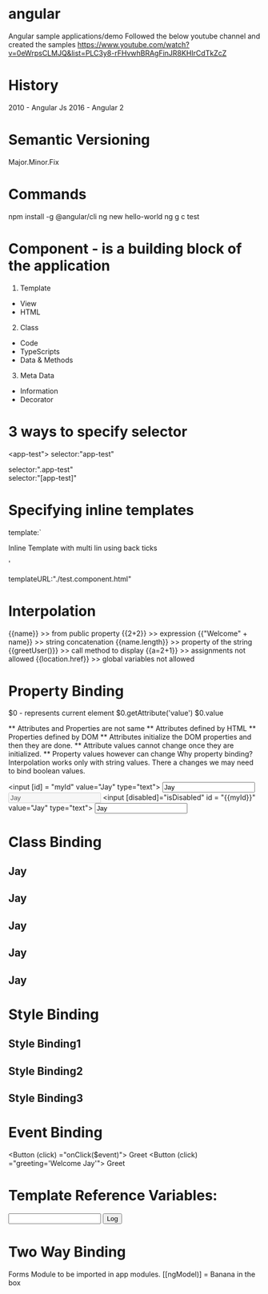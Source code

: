 # angular
Angular sample applications/demo
Followed the below youtube channel and created the samples
https://www.youtube.com/watch?v=0eWrpsCLMJQ&list=PLC3y8-rFHvwhBRAgFinJR8KHIrCdTkZcZ

History
=======
2010 - Angular Js
2016 - Angular 2

Semantic Versioning
===================
Major.Minor.Fix

Commands
========
npm install -g @angular/cli
ng new hello-world
ng g c test

Component - is a building block of the application
=========
1. Template
- View
- HTML
2. Class
- Code
- TypeScripts
- Data & Methods
3. Meta Data
- Information
- Decorator

3 ways to specify selector
=======================
<app-test"></app-test> selector:"app-test"
<div class=".app-test"></div> selector:".app-test"
<div app-test></div>selector:"[app-test]"

Specifying inline templates
===========================
template:`<div>
Inline Template with multi lin using back ticks
</div>'

templateURL:"./test.component.html"

Interpolation
=============
{{name}} >> from public property
{{2+2}} >> expression
{{"Welcome" + name}} >> string concatenation
{{name.length}} >> property of the string
{{greetUser()}} >> call method to display
{{a=2+1}} >> assignments not allowed
{{location.href}} >> global variables not allowed

Property Binding
================
$0 - represents current element
$0.getAttribute('value')
$0.value

** Attributes and Properties are not same
** Attributes defined by HTML
** Properties defined by DOM
** Attributes initialize the DOM properties and then they are done. 
** Attribute values cannot change once they are initialized.
** Property values however can change
Why property binding?
Interpolation works only with string values. There a changes we may need to bind boolean values.

<input [id] = "myId" value="Jay" type="text">
<input id = "{{myId}}" value="Jay" type="text">
<input disabled="false" id = "{{myId}}" value="Jay" type="text">
<input [disabled]="isDisabled" id = "{{myId}}" value="Jay" type="text">
<input bind-disabled="isDisabled" id = "{{myId}}" value="Jay" type="text">

Class Binding
=============
<h2 class="text-success"> Jay</h2>
<h2 [class]="successClass"> Jay</h2>
<h2 class="text-special" [class]="successClass"> Jay</h2>
<h2 [class.text-danger]="hasError" > Jay</h2>
<h2 [ngClass]="messageClasses"> Jay</h2>

Style Binding
============
<h2 [style.color]="hasError ? 'red' : 'green'">Style Binding1</h2>
<h2 [style.color]="highlightColor">Style Binding2</h2>
<h2 [ngStyle]="titleStyles">Style Binding3</h2>

Event Binding
=============
<Button (click) ="onClick($event)"> Greet </Button>
<Button (click) ="greeting='Welcome Jay'"> Greet </Button>
<h1> Template Reference Variables: </h1>
<input #myInput type="text">
<Button (click) ="logMessage(myInput.value)"> Log </Button>

Two Way Binding
===============
Forms Module to be imported in app modules.
[[ngModel)] = Banana in the box
